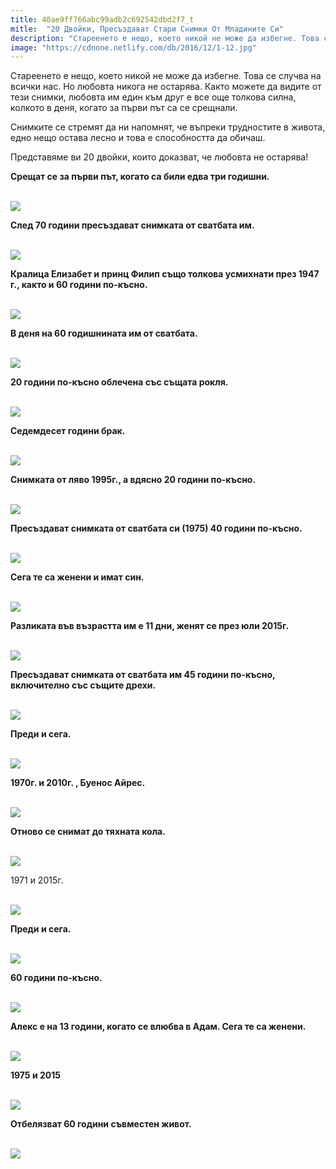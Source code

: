 ```yaml
---
title: 40ae9ff766abc99adb2c692542dbd2f7_t
mitle:  "20 Двойки, Пресъздават Стари Снимки От Младините Си"
description: "Стареенето е нещо, което никой не може да избегне. Това се случва на всички нас. Но любовта никога не остарява. Както можете да видите от тези снимки, любовта им един"
image: "https://cdnone.netlify.com/db/2016/12/1-12.jpg"
---
```


 <p>Стареенето е нещо, което никой не може да избегне. Това се случва на всички нас. Но любовта никога не остарява. Както можете да видите от тези снимки, любовта им един към друг е все още толкова силна, колкото в деня, когато за първи път са се срещнали.</p>       <p>Снимките се стремят да ни напомнят, че въпреки трудностите в живота, едно нещо остава лесно и това е способността да обичаш.</p> <p>Представяме ви 20 двойки, които доказват, че любовта не остарява!</p> <p><strong>Срещат се за първи път, когато са били едва три годишни.</strong></p>      <p> <br/><img src="https://cdnone.netlify.com/db/2016/12/1-12.jpg"/><br/></p>  <p><strong>След 70 години пресъздават снимката от сватбата им.</strong></p> <p> <br/><img src="https://cdnone.netlify.com/db/2016/12/3-10.jpg"/><br/></p> <p><strong>Кралица Елизабет и принц Филип също толкова усмихнати през 1947 г., както и 60 години по-късно.</strong></p>      <p> <br/><img src="https://cdnone.netlify.com/db/2016/12/4-11.jpg"/><br/></p>  <p><strong>В деня на 60 годишнината им от сватбата.</strong></p> <p> <br/><img src="https://cdnone.netlify.com/db/2016/12/5-12.jpg"/><br/></p> <p><strong>20 години по-късно облечена със същата рокля.</strong></p> <p> <br/><img src="https://cdnone.netlify.com/db/2016/12/6-12.jpg"/><br/></p> <p><strong>Седемдесет години брак.</strong></p>      <p> <br/><img src="https://cdnone.netlify.com/db/2016/12/7-10.jpg"/><br/></p>  <p><strong>Снимката от ляво 1995г., а вдясно 20 години по-късно.</strong></p> <p> <br/><img src="https://cdnone.netlify.com/db/2016/12/8-10.jpg"/><br/></p> <p><strong>Пресъздават снимката от сватбата си (1975) 40 години по-късно.</strong></p>      <p> <br/><img src="https://cdnone.netlify.com/db/2016/12/9-10.jpg"/><br/></p>  <p><strong>Сега те са женени и имат син.</strong></p> <p> <br/><img src="https://cdnone.netlify.com/db/2016/12/10-8.jpg"/><br/></p> <p><strong>Разликата във възрастта им е 11 дни, женят се през юли 2015г.</strong></p> <p> <br/><img src="https://cdnone.netlify.com/db/2016/12/11-9.jpg"/><br/></p> <p><strong>Пресъздават снимката от сватбата им 45 години по-късно, включително със същите дрехи.</strong></p> <p> <br/><img src="https://cdnone.netlify.com/db/2016/12/12-10.jpg"/><br/></p>  <p><strong>Преди и сега.</strong></p> <p> <br/><img src="https://cdnone.netlify.com/db/2016/12/13-9.jpg"/><br/></p> <p><strong>1970г. и 2010г. , Буенос Айрес.</strong></p> <p> <br/><img src="https://cdnone.netlify.com/db/2016/12/14-8.jpg"/><br/></p> <p><strong>Отново се снимат до тяхната кола.</strong></p> <p> <br/><img src="https://cdnone.netlify.com/db/2016/12/15-10.jpg"/><br/></p> <p>1971 и 2015г.</p> <p> <br/><img src="https://cdnone.netlify.com/db/2016/12/16-5.jpg"/><br/></p> <p><strong>Преди и сега.</strong></p> <p> <br/><img src="https://cdnone.netlify.com/db/2016/12/17-6.jpg"/><br/></p> <p><strong>60 години по-късно.</strong></p> <p> <br/><img src="https://cdnone.netlify.com/db/2016/12/18-4.jpg"/><br/></p> <p><strong>Алекс е на 13 години, когато се влюбва в Адам. Сега те са женени.</strong></p> <p> <br/><img src="https://cdnone.netlify.com/db/2016/12/19-3.jpg"/><br/></p> <p><strong>1975 и 2015</strong></p> <p> <br/><img src="https://cdnone.netlify.com/db/2016/12/20-3.jpg"/><br/></p> <p><strong>Отбелязват 60 години съвместен живот.</strong></p> <p> <br/><img src="https://cdnone.netlify.com/db/2016/12/21-2.jpg"/><br/></p> <p> </p>       